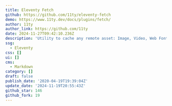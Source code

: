 ```yaml
---
title: Eleventy Fetch
github: https://github.com/11ty/eleventy-fetch
demo: https://www.11ty.dev/docs/plugins/fetch/
author: 11ty
author_link: https://github.com/11ty
date: 2024-11-27T09:42:10.236Z
description: 'Utility to cache any remote asset: Image, Video, Web Font, CSS, JSON, etc'
ssg:
  - Eleventy
css: []
ui: []
cms:
  - Markdown
category: []
draft: false
publish_date: '2020-04-19T19:39:04Z'
update_date: '2024-11-19T20:55:43Z'
github_star: 146
github_fork: 19
---
```

